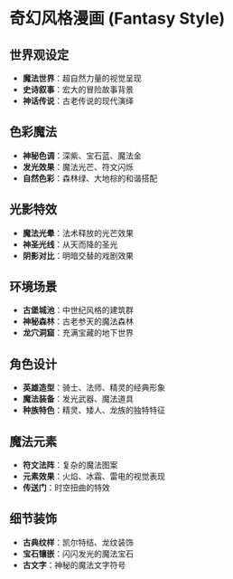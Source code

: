 # 奇幻风格漫画 (Fantasy Style)

## 世界观设定
- **魔法世界**：超自然力量的视觉呈现
- **史诗叙事**：宏大的冒险故事背景
- **神话传说**：古老传说的现代演绎

## 色彩魔法
- **神秘色调**：深紫、宝石蓝、魔法金
- **发光效果**：魔法光芒、符文闪烁
- **自然色彩**：森林绿、大地棕的和谐搭配

## 光影特效
- **魔法光晕**：法术释放的光芒效果
- **神圣光线**：从天而降的圣光
- **阴影对比**：明暗交替的戏剧效果

## 环境场景
- **古堡城池**：中世纪风格的建筑群
- **神秘森林**：古老参天的魔法森林
- **龙穴洞窟**：充满宝藏的地下世界

## 角色设计
- **英雄造型**：骑士、法师、精灵的经典形象
- **魔法装备**：发光武器、魔法道具
- **种族特色**：精灵、矮人、龙族的独特特征

## 魔法元素
- **符文法阵**：复杂的魔法图案
- **元素效果**：火焰、冰霜、雷电的视觉表现
- **传送门**：时空扭曲的特效

## 细节装饰
- **古典纹样**：凯尔特结、龙纹装饰
- **宝石镶嵌**：闪闪发光的魔法宝石
- **古文字**：神秘的魔法文字符号